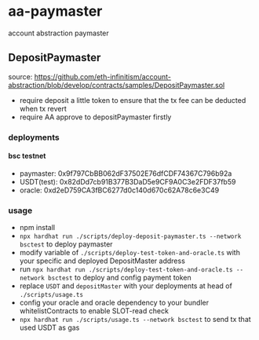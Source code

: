 # aa-paymaster

account abstraction paymaster

## DepositPaymaster

source: https://github.com/eth-infinitism/account-abstraction/blob/develop/contracts/samples/DepositPaymaster.sol

- require deposit a little token to ensure that the tx fee can be deducted when tx revert
- require AA approve to depositPaymaster firstly

### deployments

#### bsc testnet

- paymaster: 0x9f797CbBB062dF37502E76dfCDF74367C796b92a
- USDT(test): 0x82dDd7cb91B377B3DaD5e9CF9A0C3e2FDF37fb59
- oracle: 0xd2eD759CA3fBC6277d0c140d670c62A78c6e3C49

### usage

- npm install
- `npx hardhat run ./scripts/deploy-deposit-paymaster.ts --network bsctest` to deploy paymaster
- modify variable of `./scripts/deploy-test-token-and-oracle.ts` with your specific and deployed DepositMaster address
- run `npx hardhat run ./scripts/deploy-test-token-and-oracle.ts --network bsctest` to deploy and config payment token
- replace `USDT` and `depositMaster` with your deployments at head of `./scripts/usage.ts`
- config your oracle and oracle dependency to your bundler whitelistContracts to enable SLOT-read check
- `npx hardhat run ./scripts/usage.ts --network bsctest` to send tx that used USDT as gas